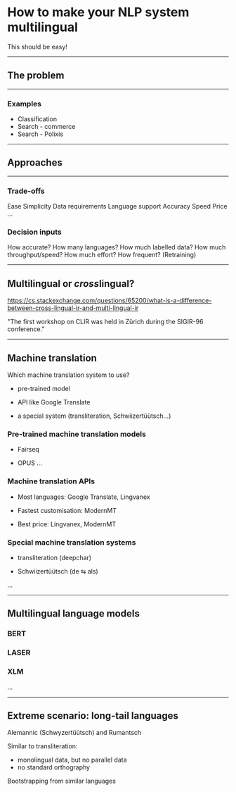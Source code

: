 # How to make your NLP system multilingual

This should be easy!

---
## The problem

---
### Examples

- Classification
- Search - commerce
- Search - Polixis

---
## Approaches

---

### Trade-offs
Ease
Simplicity
Data requirements
Language support
Accuracy
Speed
Price
...

### Decision inputs
How accurate?
How many languages?
How much labelled data?
How much throughput/speed?
How much effort?
How frequent?  (Retraining)


---
## Multilingual or *cross*lingual?

https://cs.stackexchange.com/questions/65200/what-is-a-difference-between-cross-lingual-ir-and-multi-lingual-ir

"The first workshop on CLIR was held in Zürich during the SIGIR-96 conference."

---
## Machine translation

Which machine translation system to use?

- pre-trained model

- API like Google Translate

- a special system (transliteration, Schwiizertüütsch...)


### Pre-trained machine translation models

- Fairseq

- OPUS
...


### Machine translation APIs

- Most languages: Google Translate, Lingvanex

- Fastest customisation: ModernMT

- Best price: Lingvanex, ModernMT


### Special machine translation systems

- transliteration (deepchar)

- Schwiizertüütsch (de ⇆ als)

...

---

## Multilingual language models

### BERT

### LASER

### XLM

...

---

## Extreme scenario: long-tail languages 

Alemannic (Schwyzertüütsch) and Rumantsch

Similar to transliteration:
 - monolingual data, but no parallel data
 - no standard orthography

Bootstrapping from similar languages

